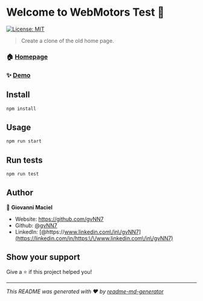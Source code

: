 # Welcome to WebMotors Test 👋
[![License: MIT](https://img.shields.io/badge/License-MIT-yellow.svg)](#)

> Create a clone of the old home page.

### 🏠 [Homepage](home)

### ✨ [Demo](hmoe)

## Install

```sh
npm install
```

## Usage

```sh
npm run start
```

## Run tests

```sh
npm run test
```

## Author

👤 **Giovanni Maciel**

* Website: https://github.com/gvNN7
* Github: [@gvNN7](https://github.com/gvNN7)
* LinkedIn: [@https:\/\/www.linkedin.com\/in\/gvNN7](https://linkedin.com/in/https:\/\/www.linkedin.com\/in\/gvNN7)

## Show your support

Give a ⭐️ if this project helped you!


***
_This README was generated with ❤️ by [readme-md-generator](https://github.com/kefranabg/readme-md-generator)_